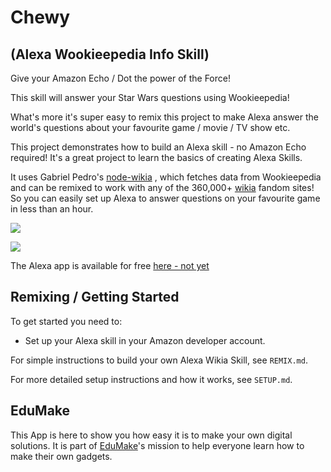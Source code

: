 # Chewy
## (Alexa Wookieepedia Info Skill)

Give your Amazon Echo / Dot the power of the Force! 

This skill will answer your Star Wars questions using Wookieepedia! 

What's more it's super easy to remix this project to make Alexa answer the world's questions about your favourite game / movie / TV show etc.

This project demonstrates how to build an Alexa skill - no Amazon Echo required! It's a great project to learn the basics of creating Alexa Skills. 

It uses Gabriel Pedro's [node-wikia](https://github.com/gpedro/node-wikia) , which fetches data from Wookieepedia and can be remixed to work with any of the 360,000+ [wikia](http://wikia.com/) fandom sites! So you can easily set up Alexa to answer questions on your favourite game in less than an hour.


![](http://img3.wikia.nocookie.net/__cb23/starwars/images/8/89/Wiki-wordmark.png)

![](https://cdn.gomix.com/681cc882-059d-4b05-a1f6-6cbc099cc79c%2FalexaSkillGIF.gif)

The Alexa app is available for free [here - not yet](#)

## Remixing / Getting Started
To get started you need to:
- Set up your Alexa skill in your Amazon developer account.

For simple instructions to build your own Alexa Wikia Skill, see `REMIX.md`.

For more detailed setup instructions and how it works, see `SETUP.md`.

## EduMake
This App is here to show you how easy it is to make your own digital solutions. It is part of [EduMake](https://edumake.org/)'s mission to help everyone learn how to make their own gadgets.